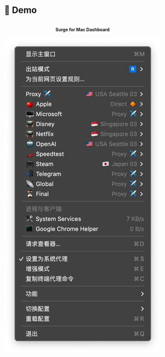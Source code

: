 # 🌴 Demo

<h4 align="center">
    <br />
    Surge for Mac Dashboard
</h4>

<p align="center">
    <img src=./Surge_for_Mac_Dashboard_Demo_@0.75x.png>
</p>
